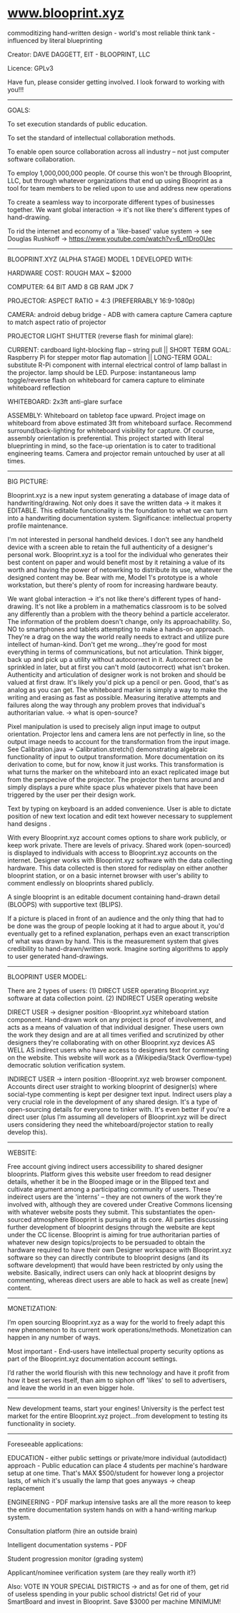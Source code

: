 # www.blooprint.xyz
commoditizing hand-written design - world's most reliable think tank - influenced by literal blueprinting

Creator:	DAVE DAGGETT, EIT - BLOOPRINT, LLC

Licence:	GPLv3

Have fun, please consider getting involved.  I look forward to working with you!!!
____________________________________________________________________________

GOALS:

To set execution standards of public education.

To set the standard of intellectual collaboration methods.

To enable open source collaboration across all industry – not just computer software collaboration.

To employ 1,000,000,000 people.  Of course this won't be through Blooprint, LLC, but through whatever organizations that end up using Blooprint as a tool for team members to be relied upon to use and address new operations

To create a seamless way to incorporate different types of businesses together.  We want global interaction -> it's not like there's different types of hand-drawing.

To rid the internet and economy of a 'like-based' value system -> see Douglas Rushkoff -> https://www.youtube.com/watch?v=6_n1Dro0Uec
____________________________________________________________________________

BLOOPRINT.XYZ (ALPHA STAGE) MODEL 1 DEVELOPED WITH: 

HARDWARE COST: ROUGH MAX ~ $2000

COMPUTER: 
64 BIT AMD 
8 GB RAM 
JDK 7

PROJECTOR: 
ASPECT RATIO = 4:3 (PREFERRABLY 16:9-1080p) 

CAMERA: 
android debug bridge - ADB with camera capture
Camera capture to match aspect ratio of projector

PROJECTOR LIGHT SHUTTER (reverse flash for minimal glare):

CURRENT: cardboard light-blocking flap – string pull || SHORT TERM GOAL: Raspberry Pi for stepper motor flap automation || LONG-TERM GOAL: substitute R-Pi component with internal electrical control of lamp ballast in the projector.  lamp should be LED.  Purpose: instantaneous lamp toggle/reverse flash on whiteboard for camera capture to eliminate whiteboard reflection 

WHITEBOARD: 2x3ft anti-glare surface 

ASSEMBLY: Whiteboard on tabletop face upward. Project image on whiteboard from above estimated 3ft from whiteboard surface. Recommend surround/back-lighting for whiteboard visibility for capture.  Of course, assembly orientation is preferential.  This project started with literal blueprinting in mind, so the face-up orientation is to cater to traditional engineering teams.  Camera and projector remain untouched by user at all times.
____________________________________________________________________________

BIG PICTURE:

Blooprint.xyz is a new input system generating a database of image data of handwriting/drawing.  Not only does it save the written data -> it makes it EDITABLE.  This editable functionality is the foundation to what we can turn into a handwriting documentation system.  Significance: intellectual property profile maintenance.

I'm not interested in personal handheld devices.  I don't see any handheld device with a screen able to retain the full authenticity of a designer's personal work.  Blooprint.xyz is a tool for the individual who generates their best content on paper and would benefit most by it retaining a value of its worth and having the power of netowrking to distribute its use, whatever the designed content may be.  Bear with me, Model 1's prototype is a whole workstation, but there's plenty of room for increasing hardware beauty.

We want global interaction -> it's not like there's different types of hand-drawing.  It's not like a problem in a mathematics classroom is to be solved any differently than a problem with the theory behind a particle accelerator.  The information of the problem doesn't change, only its approachability.  So, NO to smartphones and tablets attempting to make a hands-on approach.  They're a drag on the way the world really needs to extract and utilize pure intellect of human-kind.  Don't get me wrong...they're good for most everything in terms of communications, but not articulation.  Think bigger, back up and pick up a utility without autocorrect in it.  Autocorrect can be sprinkled in later, but at first you can't mold (autocorrect) what isn't broken.  Authenticity and articulation of designer work is not broken and should be valued at first draw.  It's likely you'd pick up a pencil or pen.  Good, that's as analog as you can get.  The whiteboard marker is simply a way to make the writing and erasing as fast as possible.  Measuring iterative attempts and failures along the way through any problem proves that individual's authoritarian value. -> what is open-source?

Pixel manipulation is used to precisely align input image to output orientation.  Projector lens and camera lens are not perfectly in line, so the output image needs to account for the transformation from the input image.  See Calibration.java -> Calibration.stretch() demonstrating algebraic functionality of input to output transformation.  More documentation on its derivation to come, but for now, know it just works.  This transformation is what turns the marker on the whiteboard into an exact replicated image but from the perspecive of the projector.  The projector then turns around and simply displays a pure white space plus whatever pixels that have been triggered by the user per their design work.

Text by typing on keyboard is an added convenience.  User is able to dictate position of new text location and edit text however necessary to supplement hand designs .

With every Blooprint.xyz account comes options to share work publicly, or keep work private. There are levels of privacy.  Shared work (open-sourced) is displayed to individuals with access to Blooprint.xyz accounts on the internet.  Designer works with Blooprint.xyz software with the data collecting hardware.  This data collected is then stored for redisplay on either another blooprint station, or on a basic internet browser with user's ability to comment endlessly on blooprints shared publicly.

A single blooprint is an editable document containing hand-drawn detail (BLOOPS) with supportive text (BLIPS).

If a picture is placed in front of an audience and the only thing that had to be done was the group of people looking at it had to argue about it, you'd eventually get to a refined explanation, perhaps even an exact transcription of what was drawn by hand.  This is the measurement system that gives credibility to hand-drawn/written work.  Imagine sorting algorithms to apply to user generated hand-drawings.
____________________________________________________________________________

BLOOPRINT USER MODEL: 

There are 2 types of users: (1) DIRECT USER operating Blooprint.xyz software at data collection point. (2) INDIRECT USER operating website

DIRECT USER -> designer position 
-Blooprint.xyz whiteboard station component.  Hand-drawn work on any project is proof of involvement, and acts as a means of valuation of that individual designer.  These users own the work they design and are at all times verified and scrutinized by other designers they're collaborating with on other Blooprint.xyz devices AS WELL AS indirect users who have access to designers text for commenting on the website. This website will work as a (Wikipedia/Stack Overflow-type) democratic solution verification system. 

INDIRECT USER -> intern position 
-Blooprint.xyz web browser component.  Accounts direct user straight to working blooprint of designer(s) where social-type commenting is kept per designer text input.  Indirect users play a very crucial role in the development of any shared design.  It's a type of open-sourcing details for everyone to tinker with.  It's even better if you're a direct user (plus I’m assuming all developers of Blooprint.xyz will be direct users considering they need the whiteboard/projector station to really develop this).
____________________________________________________________________________

WEBSITE: 

Free account giving indirect users accessibility to shared designer blooprints.  Platform gives this website user freedom to read designer details, whether it be in the Blooped image or in the Blipped text and cultivate argument among a participating community of users.  These indeirect users are the 'interns' – they are not owners of the work they're involved with, although they are covered under Creative Commons licensing with whatever website posts they submit.  This substantiates the open-sourced atmosphere Blooprint is pursuing at its core.  All parties discussing further development of blooprint designs through the website are kept under the CC license.  Blooprint is aiming for true authoritarian parties of whatever new design topics/projects to be persuaded to obtain the hardware required to have their own Designer workspace with Blooprint.xyz software so they can directly contribute to blooprint designs (and its software development) that would have been restricted by only using the website.  Basically, indirect users can only hack at blooprint designs by commenting, whereas direct users are able to hack as well as create [new] content.
____________________________________________________________________________

MONETIZATION:

I’m open sourcing Blooprint.xyz as a way for the world to freely adapt this new phenomenon to its current work operations/methods.  Monetization can happen in any number of ways.

Most important - End-users have intellectual property security options as part of the Blooprint.xyz documentation account settings.

I’d rather the world flourish with this new technology and have it profit from how it best serves itself, than aim to siphon off 'likes' to sell to advertisers, and leave the world in an even bigger hole.
____________________________________________________________________________

New development teams, start your engines!  University is the perfect test market for the entire Blooprint.xyz  project...from development to testing its functionality in society.
____________________________________________________________________________

Foreseeable applications:

EDUCATION - either public settings or private/more individual (autodidact) approach - Public education can place 4 students per machine's hardware setup at one time.  That's MAX $500/student for however long a projector lasts, of which it's usually the lamp that goes anyways -> cheap replacement

ENGINEERING - PDF markup intensive tasks are all the more reason to keep the entire documentation system hands on with a hand-writing markup system.

Consultation platform (hire an outside brain)

Intelligent documentation systems - PDF

Student progression monitor (grading system)

Applicant/nominee verification system (are they really worth it?)

Also: VOTE IN YOUR SPECIAL DISTRICTS -> and as for one of them, get rid of useless spending in your public school districts!  Get rid of your SmartBoard and invest in Blooprint.  Save $3000 per machine MINIMUM!



